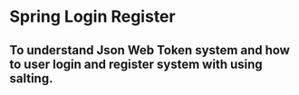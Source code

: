 # Spring Login Register
## To understand Json Web Token system and how to user login and register system with using salting.
